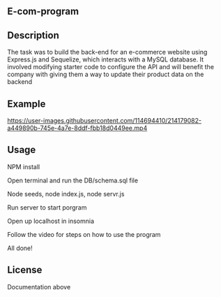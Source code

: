 ## E-com-program

## Description

The task was to build the back-end for an e-commerce website using Express.js and Sequelize, which interacts with a MySQL database. It involved modifying starter code to configure the API and will benefit the company with giving them a way to update their product data on the backend

## Example


https://user-images.githubusercontent.com/114694410/214179082-a449890b-745e-4a7e-8ddf-fbb18d0449ee.mp4



## Usage

NPM install

Open terminal and run the DB/schema.sql file

Node seeds, node index.js, node servr.js

Run server to start porgram

Open up localhost in insomnia

Follow the video for steps on how to use the program

All done!

## License
Documentation above


